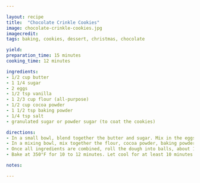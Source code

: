 ```yaml
---

layout: recipe
title:  "Chocolate Crinkle Cookies"
image: chocolate-crinkle-cookies.jpg
imagecredit: 
tags: baking, cookies, dessert, christmas, chocolate

yield: 
preparation_time: 15 minutes
cooking_time: 12 minutes

ingredients:
- 1/2 cup butter
- 1 1/4 sugar
- 2 eggs
- 1/2 tsp vanilla
- 1 2/3 cup flour (all-purpose)
- 1/2 cup cocoa powder
- 1 1/2 tsp baking powder
- 1/4 tsp salt
- granulated sugar or powder sugar (to coat the cookies)

directions:
- In a small bowl, blend together the butter and sugar. Mix in the eggs and vanilla.
- In a mixing bowl, mix together the flour, cocoa powder, baking powder, and salt. Then pour in the wet ingredients.
- Once all ingredients are combined, roll the dough into balls, about 1½ inch in diameter. Roll each ball in powder sugar (or granulated sugar) to coat the outside. Refrigerate for at least one hour.
- Bake at 350°F for 10 to 12 minutes. Let cool for at least 10 minutes.

notes:

---
```

